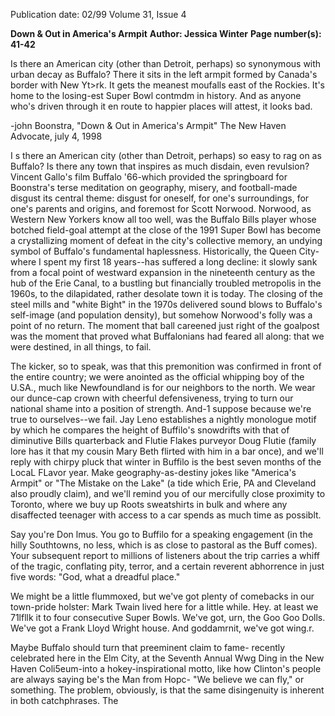 Publication date: 02/99
Volume 31, Issue 4

**Down & Out in America's Armpit**
**Author: Jessica Winter**
**Page number(s): 41-42**

Is there an American city (other than Detroit, perhaps) so synonymous 
with urban decay as Buffalo? There it sits in the left armpit formed by 
Canada's border with New Yt>rk. It gets the meanest moufalls east of the 
Rockies. It's home to the losing-est Super Bowl contmdm in history. And as 
anyone who's driven through it en route to happier places will attest, it 
looks bad. 

-john Boonstra, "Down & Out in America's Armpit" 
The New Haven Advocate, july 4, 1998 

I
s there an American city (other than Detroit, perhaps) so easy to 
rag on as Buffalo? Is there any town that inspires as much disdain, 
even revulsion? Vincent Gallo's film Buffalo '66-which provided 
the springboard for Boonstra's terse meditation on geography, 
misery, and football-made disgust its central theme: disgust for 
oneself, for one's surroundings, for one's parents and origins, and 
foremost for Scott Norwood. Norwood, as Western New Yorkers know 
all too well, was the Buffalo Bills player whose botched field-goal 
attempt at the close of the 1991 Super Bowl has become a crystallizing 
moment of defeat in the city's collective memory, an undying symbol 
of Buffalo's fundamental haplessness. Historically, the Queen City-
where I spent my first 18 years--has suffered a long decline: it slowly 
sank from a focal point of westward expansion in the nineteenth 
century as the hub of the Erie Canal, to a bustling but financially 
troubled metropolis in the 1960s, to the dilapidated, rather desolate 
town it is today. The closing of the steel mills and "white Bight" in the 
1970s delivered sound blows to Buffalo's self-image (and population 
density), but somehow Norwood's folly was a point of no return. The 
moment that ball careened just right of the goalpost was the moment 
that proved what Buffalonians had feared all along: that we were 
destined, in all things, to fail. 

The kicker, so to speak, was that this premonition was confirmed 
in front of the entire country; we were anointed as the official 
whipping boy of the U.SA., much like Newfoundland is for our 
neighbors to the north. We wear our dunce-cap crown with cheerful 
defensiveness, trying to turn our national shame into a position of 
strength. And-1 suppose because we're true to ourselves--we fail. Jay 
Leno establishes a nightly monologue motif by which he compares the 
height of Buffilo's snowdrifts with that of diminutive Bills quarterback 
and Flutie Flakes purveyor Doug Flutie (family lore has it that my 
cousin Mary Beth flirted with him in a bar once), and we'll reply with 
chirpy pluck that winter in Buffilo is the best seven months of the 
LocaL FLavor 
year. Make geography-as-destiny jokes like "America's Armpit" or "The 
Mistake on the Lake" (a tide which Erie, PA and Cleveland also 
proudly claim), and we'll remind you of our mercifully close proximity 
to Toronto, where we buy up Roots sweatshirts in bulk and where any 
disaffected teenager with access to a car spends as much time as possiblt. 

Say you're Don lmus. You go to Buffilo for a speaking engagement (in 
the hilly Southtowns, no less, which is as close to pastoral as the Buff 
comes). Your subsequent report to millions of listeners about the trip 
carries a whiff of the tragic, conflating pity, terror, and a certain 
reverent abhorrence in just five words: "God, what a dreadful place." 

We might be a little flummoxed, but we've got plenty of comebacks in 
our town-pride holster: Mark Twain lived here for a little while. Hey. 
at least we 71lfllk it to four consecutive Super Bowls. We've got, urn, the 
Goo Goo Dolls. We've got a Frank Lloyd Wright house. And 
goddamrnit, we've got wing.r. 

Maybe Buffalo should turn that preeminent claim to fame-
recently celebrated here in the Elm City, at the Seventh Annual Wwg 
Ding in the New Haven Coli5eum-into a hokey-inspirational motto, 
like how Clinton's people are always saying be's the Man from Hopc-
"We believe we can fly," or something. The problem, obviously, is that 
the same disingenuity is inherent in both catchphrases. The
